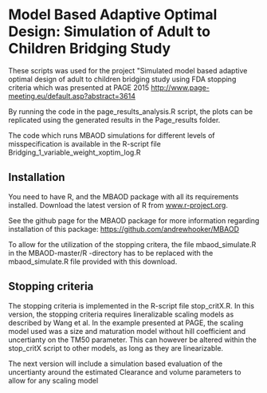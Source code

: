 Model Based Adaptive Optimal Design: Simulation of Adult to Children Bridging Study
======

These scripts was used for the project "Simulated model based adaptive optimal design of adult to children
bridging study using FDA stopping criteria which was presented at PAGE 2015
http://www.page-meeting.eu/default.asp?abstract=3614

By running the code in the page_results_analysis.R script, the plots can be replicated using the generated results
in the Page_results folder.

The code which runs MBAOD simulations for different levels of misspecification is available in the R-script file
Bridging_1_variable_weight_xoptim_log.R



## Installation

You need to have R, and the MBAOD package with all its requirements installed.  Download the latest version of R from www.r-project.org.

See the github page for the MBAOD package for more information regarding installation of this package:
https://github.com/andrewhooker/MBAOD

To allow for the utilization of the stopping critera, the file mbaod_simulate.R in the MBAOD-master/R -directory has to be replaced with the mbaod_simulate.R 
file provided with this download.

## Stopping criteria
The stopping criteria is implemented in the R-script file stop_critX.R.
In this version, the stopping criteria requires lineralizable scaling models as described by Wang et al.
In the example presented at PAGE, the scaling model used was a size and maturation model without hill coefficient and uncertianty on the TM50 parameter. 
This can however be altered within the stop_critX script to other models, as long as they are linearizable.

The next version will include a simulation based evaluation of the uncertianty around the estimated Clearance and volume parameters to allow for any scaling model